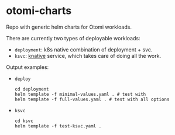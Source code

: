 # otomi-charts

Repo with generic helm charts for Otomi workloads.

There are currently two types of deployable workloads:

- `deployment`: k8s native combination of deployment + svc.
- `ksvc`: [knative](https://knative.dev/docs/serving/) service, which takes care of doing all the work.

Output examples:

-  `deploy`
   ```
   cd deployment
   helm template -f minimal-values.yaml . # test with
   helm template -f full-values.yaml . # test with all options
   ```
-  `ksvc`
   ```
   cd ksvc
   helm template -f test-ksvc.yaml .
   ```
